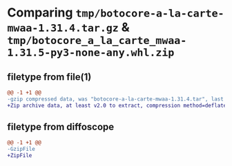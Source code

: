 # Comparing `tmp/botocore-a-la-carte-mwaa-1.31.4.tar.gz` & `tmp/botocore_a_la_carte_mwaa-1.31.5-py3-none-any.whl.zip`

## filetype from file(1)

```diff
@@ -1 +1 @@
-gzip compressed data, was "botocore-a-la-carte-mwaa-1.31.4.tar", last modified: Tue Jul 18 01:55:20 2023, max compression
+Zip archive data, at least v2.0 to extract, compression method=deflate
```

## filetype from diffoscope

```diff
@@ -1 +1 @@
-GzipFile
+ZipFile
```

